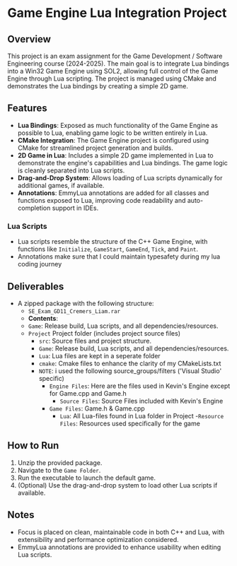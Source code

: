 # Game Engine Lua Integration Project

## Overview
This project is an exam assignment for the Game Development / Software Engineering course (2024-2025). The main goal is to integrate Lua bindings into a Win32 Game Engine using SOL2, allowing full control of the Game Engine through Lua scripting. The project is managed using CMake and demonstrates the Lua bindings by creating a simple 2D game.

## Features
- **Lua Bindings**: Exposed as much functionality of the Game Engine as possible to Lua, enabling game logic to be written entirely in Lua.
- **CMake Integration**: The Game Engine project is configured using CMake for streamlined project generation and builds.
- **2D Game in Lua**: Includes a simple 2D game implemented in Lua to demonstrate the engine's capabilities and Lua bindings. The game logic is cleanly separated into Lua scripts.
- **Drag-and-Drop System**: Allows loading of Lua scripts dynamically for additional games, if available.
- **Annotations**: EmmyLua annotations are added for all classes and functions exposed to Lua, improving code readability and auto-completion support in IDEs.

### Lua Scripts
- Lua scripts resemble the structure of the C++ Game Engine, with functions like `Initialize`, `GameStart`, `GameEnd`, `Tick`, and `Paint`.
- Annotations make sure that I could maintain typesafety during my lua coding journey

## Deliverables
- A zipped package with the following structure:
  - `SE_Exam_GD11_Cremers_Liam.rar`
  - **Contents**:
  - `Game`: Release build, Lua scripts, and all dependencies/resources.
  - `Project` Project folder (includes project source files)
    - `src`: Source files and project structure.
    - `Game`: Release build, Lua scripts, and all dependencies/resources.
    - `Lua`: Lua files are kept in a seperate folder
    - `cmake`: Cmake files to enhance the clarity of my CMakeLists.txt
    - `NOTE`: i used the following source_groups/filters ('Visual Studio' specific)
      - `Engine Files`: Here are the files used in Kevin's Engine except for Game.cpp and Game.h
        - `Source Files`: Source Files included with Kevin's Engine
      - `Game Files`: Game.h & Game.cpp
        - `Lua`: All Lua-files found in Lua folder in Project
      -`Resource Files`: Resources used specifically for the game

## How to Run
1. Unzip the provided package.
2. Navigate to the `Game Folder`.
3. Run the executable to launch the default game.
4. (Optional) Use the drag-and-drop system to load other Lua scripts if available.

## Notes
- Focus is placed on clean, maintainable code in both C++ and Lua, with extensibility and performance optimization considered.
- EmmyLua annotations are provided to enhance usability when editing Lua scripts.
